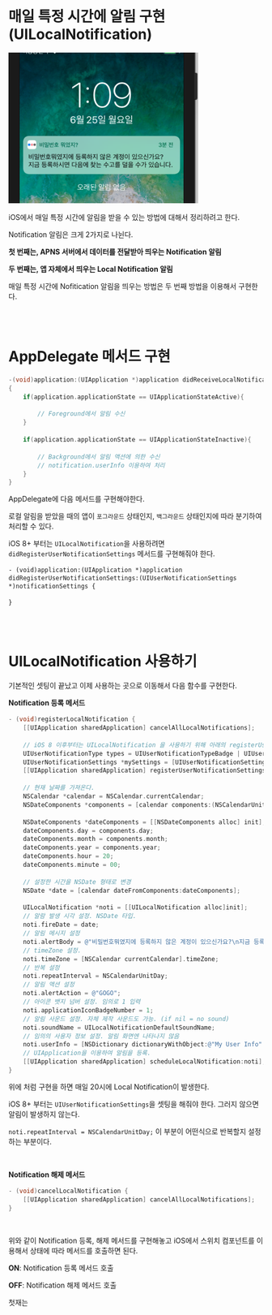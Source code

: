 # 매일 특정 시간에 알림 구현 (UILocalNotification)

![UILocalNotification](../resources/UILocalNotification.png)

iOS에서 매일 특정 시간에 알림을 받을 수 있는 방법에 대해서 정리하려고 한다.

Notification 알림은 크게 2가지로 나뉜다.

**첫 번째는, APNS 서버에서 데이터를 전달받아 띄우는 Notification 알림**

**두 번째는, 앱 자체에서 띄우는 Local Notification 알림**

매일 특정 시간에 Nofitication 알림을 띄우는 방법은 두 번째 방법을 이용해서 구현한다.

<br />

<br />

# AppDelegate 메서드 구현

~~~~objective-c
-(void)application:(UIApplication *)application didReceiveLocalNotification:(UILocalNotification *)notification
{
    if(application.applicationState == UIApplicationStateActive){
        
        // Foreground에서 알림 수신
    }
    
    if(application.applicationState == UIApplicationStateInactive){
        
        // Background에서 알림 액션에 의한 수신
        // notification.userInfo 이용하여 처리
    }
}
~~~~

AppDelegate에 다음 메서드를 구현해야한다.

로컬 알림을 받았을 때의 앱이 `포그라운드` 상태인지, `백그라운드` 상태인지에 따라 분기하여 처리할 수 있다.

iOS 8+ 부터는 `UILocalNotification`을 사용하려면 `didRegisterUserNotificationSettings` 메서드를 구현해줘야 한다.

~~~objc
- (void)application:(UIApplication *)application didRegisterUserNotificationSettings:(UIUserNotificationSettings *)notificationSettings {
    
}
~~~

<br />

<br />

# UILocalNotification 사용하기

기본적인 셋팅이 끝났고 이제 사용하는 곳으로 이동해서 다음 함수를 구현한다.

**Notification 등록 메서드**

~~~objective-c
- (void)registerLocalNotification {
    [[UIApplication sharedApplication] cancelAllLocalNotifications];
    
    // iOS 8 이후부터는 UILocalNotification 을 사용하기 위해 아래의 registerUserNotificationSettings 메서드를 사용하여 Setting값을 등록해 주어야 한다.
    UIUserNotificationType types = UIUserNotificationTypeBadge | UIUserNotificationTypeSound | UIUserNotificationTypeAlert;
    UIUserNotificationSettings *mySettings = [UIUserNotificationSettings settingsForTypes:types categories:nil];
    [[UIApplication sharedApplication] registerUserNotificationSettings:mySettings];
    
    // 현재 날짜를 가져온다.
    NSCalendar *calendar = NSCalendar.currentCalendar;
    NSDateComponents *components = [calendar components:(NSCalendarUnitDay | NSCalendarUnitMonth | NSCalendarUnitYear) fromDate:[NSDate date]];

    NSDateComponents *dateComponents = [[NSDateComponents alloc] init];
    dateComponents.day = components.day;
    dateComponents.month = components.month;
    dateComponents.year = components.year;
    dateComponents.hour = 20;
    dateComponents.minute = 00;
    
    // 설정한 시간을 NSDate 형태로 변경
    NSDate *date = [calendar dateFromComponents:dateComponents];
    
    UILocalNotification *noti = [[UILocalNotification alloc]init];
    // 알람 발생 시각 설정. NSDate 타입.
    noti.fireDate = date;
    // 알림 메시지 설정
    noti.alertBody = @"비밀번호뭐였지에 등록하지 않은 계정이 있으신가요?\n지금 등록하시면 다음에 찾는 수고를 덜을 수가 있습니다.";
    // timeZone 설정.
    noti.timeZone = [NSCalendar currentCalendar].timeZone;
    // 반복 설정
    noti.repeatInterval = NSCalendarUnitDay;
    // 알림 액션 설정
    noti.alertAction = @"GOGO";
    // 아이콘 뱃지 넘버 설정. 임의로 1 입력
    noti.applicationIconBadgeNumber = 1;
    // 알림 사운드 설정. 자체 제작 사운드도 가능. (if nil = no sound)
    noti.soundName = UILocalNotificationDefaultSoundName;
    // 임의의 사용자 정보 설정. 알림 화면엔 나타나지 않음
    noti.userInfo = [NSDictionary dictionaryWithObject:@"My User Info" forKey:@"User Info"];
    // UIApplication을 이용하여 알림을 등록.
    [[UIApplication sharedApplication] scheduleLocalNotification:noti];
}
~~~

위에 처럼 구현을 하면 매일 20시에 Local Notification이 발생한다. 

iOS 8+ 부터는 `UIUserNotificationSettings`을 셋팅을 해줘야 한다. 그러지 않으면 알림이 발생하지 않는다.

`noti.repeatInterval = NSCalendarUnitDay;` 이 부분이 어떤식으로 반복할지 설정하는 부분이다.

<br />

**Notification 해제 메서드**

~~~objective-c
- (void)cancelLocalNotification {
    [[UIApplication sharedApplication] cancelAllLocalNotifications];
}
~~~

<br />

위와 같이 Notification 등록, 해제 메서드를 구현해놓고 iOS에서 스위치 컴포넌트를 이용해서 상태에 따라 메서드를 호출하면 된다.

**ON**: Notification 등록 메서드 호출

**OFF**: Notification 해제 메서드 호출

첫재는